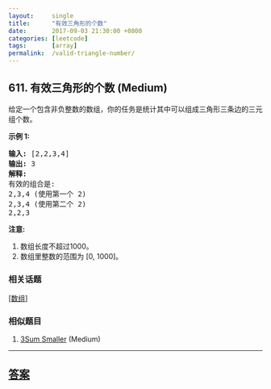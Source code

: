 ```yaml
---
layout:     single
title:      "有效三角形的个数"
date:       2017-09-03 21:30:00 +0800
categories: [leetcode]
tags:       [array]
permalink:  /valid-triangle-number/
---
```


## 611. 有效三角形的个数 (Medium)

<p>给定一个包含非负整数的数组，你的任务是统计其中可以组成三角形三条边的三元组个数。</p>

<p><strong>示例 1:</strong></p>

<pre>
<strong>输入:</strong> [2,2,3,4]
<strong>输出:</strong> 3
<strong>解释:</strong>
有效的组合是: 
2,3,4 (使用第一个 2)
2,3,4 (使用第二个 2)
2,2,3
</pre>

<p><strong>注意:</strong></p>

<ol>
	<li>数组长度不超过1000。</li>
	<li>数组里整数的范围为 [0, 1000]。</li>
</ol>

### 相关话题
  [[数组](https://github.com/openset/leetcode/tree/master/tag/array/README.md)]

### 相似题目
  1. [3Sum Smaller](/3sum-smaller) (Medium)

---

## [答案](https://github.com/openset/leetcode/tree/master/problems/valid-triangle-number)
